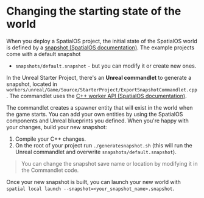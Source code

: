 # Changing the starting state of the world

When you deploy a SpatialOS project, the initial state of the SpatialOS world is defined by a
[snapshot (SpatialOS documentation)](https://docs.improbable.io/reference/12.2/shared/glossary#snapshot). The example projects come with a default snapshot
- `snapshots/default.snapshot` - but you can modify it or create new ones.

In the Unreal Starter Project, there's an **Unreal commandlet** to generate a snapshot, located
in `workers/unreal/Game/Source/StarterProject/ExportSnapshotCommandlet.cpp`.
The commandlet uses the [C++ worker API (SpatialOS documentation)](https://docs.improbable.io/reference/12.2/cppsdk/using#snapshots).

The commandlet creates a spawner entity that will exist in the world
when the game starts. You can add your own entities by using the SpatialOS components and Unreal blueprints you
defined. When you're happy with your changes, build your new snapshot:

1. Compile your C++ changes.
2. On the root of your project run `./generatesnapshot.sh` (this will run the Unreal commandlet and
overwrite `snapshots/default.snapshot`).

> You can change the snapshot save name or location by modifying it in the Commandlet code.

Once your new snapshot is built, you can launch your new world with
`spatial local launch --snapshot=<your_snapshot_name>.snapshot`.
